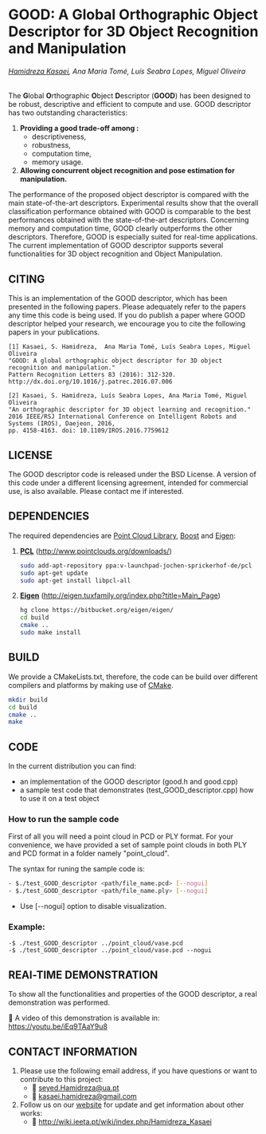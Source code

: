 # GOOD: A Global Orthographic Object Descriptor for 3D Object Recognition and Manipulation
###### [Hamidreza Kasaei](http://wiki.ieeta.pt/wiki/index.php/Hamidreza_Kasaei), Ana Maria Tomé, Luís Seabra Lopes, Miguel Oliveira
##
The **G**lobal **O**rthographic **O**bject **D**escriptor (**GOOD**) has been designed to be robust, descriptive and efficient to compute and use. GOOD descriptor has two outstanding characteristics: 

1. **Providing a good trade-off among :**
	- descriptiveness,
  	- robustness,
  	- computation time,
  	- memory usage.
2. **Allowing concurrent object recognition and pose estimation for manipulation.**

The performance of the proposed object descriptor is compared with the main state-of-the-art descriptors. Experimental results show that the overall classification performance obtained with GOOD is comparable to the best performances obtained with the state-of-the-art descriptors. Concerning memory and computation time, GOOD clearly outperforms the other descriptors. Therefore, GOOD is especially suited for real-time applications.
The current implementation of GOOD descriptor supports several functionalities for 3D object recognition and Object Manipulation.


## CITING
This is an implementation of the GOOD descriptor, which has been presented in the following papers.
Please adequately refer to the papers any time this code is being used. 
If you do publish a paper where GOOD descriptor helped your research, we encourage you to cite the following papers in your publications.

	[1] Kasaei, S. Hamidreza,  Ana Maria Tomé, Luís Seabra Lopes, Miguel Oliveira 
	"GOOD: A global orthographic object descriptor for 3D object recognition and manipulation." 
	Pattern Recognition Letters 83 (2016): 312-320.
	http://dx.doi.org/10.1016/j.patrec.2016.07.006

	[2] Kasaei, S. Hamidreza, Luís Seabra Lopes, Ana Maria Tomé, Miguel Oliveira 
	"An orthographic descriptor for 3D object learning and recognition." 
	2016 IEEE/RSJ International Conference on Intelligent Robots and Systems (IROS), Daejeon, 2016, 
	pp. 4158-4163. doi: 10.1109/IROS.2016.7759612


## LICENSE 
The GOOD descriptor code is released under the BSD License. A version of this code under a different licensing agreement, intended for commercial use, is also available. Please contact me if interested.


## DEPENDENCIES
The required dependencies are [Point Cloud Library](www.pointclouds.org), [Boost](www.boost.org) and [Eigen](eigen.tuxfamily.org):

1. **[PCL](http://www.pointclouds.org/downloads/)** (http://www.pointclouds.org/downloads/)
	```bash
	sudo add-apt-repository ppa:v-launchpad-jochen-sprickerhof-de/pcl
	sudo apt-get update
	sudo apt-get install libpcl-all
	```
2. **[Eigen](http://eigen.tuxfamily.org/index.php?title=Main_Page)** (http://eigen.tuxfamily.org/index.php?title=Main_Page)
	```bash
	hg clone https://bitbucket.org/eigen/eigen/
	cd build
	cmake ..
	sudo make install
	```

## BUILD
We provide a CMakeLists.txt, therefore, the code can be build over different compilers and platforms by making use of [CMake](www.cmake.org).
```bash
mkdir build
cd build
cmake ..
make
```

## CODE 

In the current distribution you can find:  
- an implementation of the GOOD descriptor (good.h and good.cpp)
- a sample test code that demonstrates (test_GOOD_descriptor.cpp) how to use it on a test object

### How to run the sample code
First of all you will need a point cloud in PCD or PLY format. For your convenience, we have provided a set of sample point clouds in both PLY and PCD format in a folder namely "point_cloud". 

The syntax for runing the sample code is: 
```bash
- $./test_GOOD_descriptor <path/file_name.pcd> [--nogui]	
- $./test_GOOD_descriptor <path/file_name.ply> [--nogui]
```

- Use [--nogui] option to disable visualization.

### Example:

	-$ ./test_GOOD_descriptor ../point_cloud/vase.pcd 
	-$ ./test_GOOD_descriptor ../point_cloud/vase.pcd --nogui



## REAl-TIME DEMONSTRATION 

To show all the functionalities and properties of the GOOD descriptor, a real demonstration was performed.

:movie_camera: A video of this demonstration is available in: https://youtu.be/iEq9TAaY9u8

## CONTACT INFORMATION 

1. Please use the following email address, if you have questions or want to contribute to this project:
	- :email: <seyed.Hamidreza@ua.pt> 
	- :email: <kasaei.hamidreza@gmail.com> 
2. Follow us on our [website](http://wiki.ieeta.pt/wiki/index.php/Hamidreza_Kasaei) for update and get information about other works:
	- :satellite: http://wiki.ieeta.pt/wiki/index.php/Hamidreza_Kasaei
